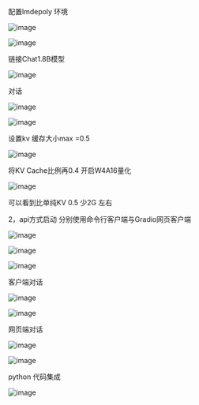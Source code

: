 配置lmdepoly 环境

![image](https://github.com/ZPfree/InternLM2_HOMEWORK/assets/16116418/11db6dee-a33b-4ac3-8c28-263f8b9b5af3)


![image](https://github.com/ZPfree/InternLM2_HOMEWORK/assets/16116418/dc9029e7-d30e-41e7-811b-9ebb7bbf461c)


链接Chat1.8B模型

![image](https://github.com/ZPfree/InternLM2_HOMEWORK/assets/16116418/ff309427-55bf-4155-9ecf-0adc4d6bc2c0)


对话

![image](https://github.com/ZPfree/InternLM2_HOMEWORK/assets/16116418/e03e2b06-48cc-45a4-8b27-0d9f6968db1f)




![image](https://github.com/ZPfree/InternLM2_HOMEWORK/assets/16116418/2c34ca97-fe73-442e-81b2-aed1bbf83351)



设置kv 缓存大小max =0.5


![image](https://github.com/ZPfree/InternLM2_HOMEWORK/assets/16116418/e34c94be-96c6-417b-a205-40a92a044e10)


将KV Cache比例再0.4 开启W4A16量化

![image](https://github.com/ZPfree/InternLM2_HOMEWORK/assets/16116418/c4f0881d-8fc5-4da9-8fad-b31cee15eba1)

可以看到比单纯KV 0.5 少2G 左右


2，api方式启动 分别使用命令行客户端与Gradio网页客户端

![image](https://github.com/ZPfree/InternLM2_HOMEWORK/assets/16116418/2c5c0b62-d89d-4011-bda2-c78292109274)


![image](https://github.com/ZPfree/InternLM2_HOMEWORK/assets/16116418/7a4c3102-379a-4380-af38-b5e24dcbe88e)


![image](https://github.com/ZPfree/InternLM2_HOMEWORK/assets/16116418/f8a3a070-b2ab-4aa3-a49a-1cb40b7ff2ee)

客户端对话


![image](https://github.com/ZPfree/InternLM2_HOMEWORK/assets/16116418/9681b029-0e7f-414d-9e1e-2aa1a0825e88)



![image](https://github.com/ZPfree/InternLM2_HOMEWORK/assets/16116418/cd601147-8f65-445c-a84a-9410caad7272)



网页端对话


![image](https://github.com/ZPfree/InternLM2_HOMEWORK/assets/16116418/49aef680-a656-41a8-bdef-c6dfa9351904)



![image](https://github.com/ZPfree/InternLM2_HOMEWORK/assets/16116418/e5fe1cfe-dd16-4433-b8d3-78cf8745373e)





python 代码集成



![image](https://github.com/ZPfree/InternLM2_HOMEWORK/assets/16116418/7416eddf-d865-4173-bc1c-287cfb945e0f)






